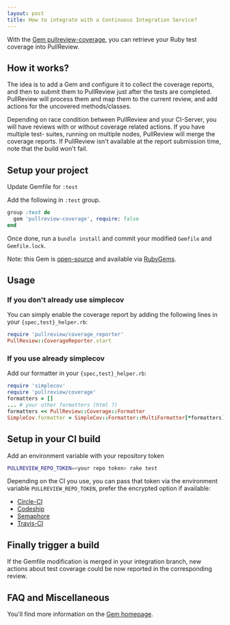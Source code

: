 ```yaml
---
layout: post
title: How to integrate with a Continuous Integration Service?
---
```


With the [Gem pullreview-coverage](https://github.com/8thcolor/pullreview-coverage/), you can retrieve your Ruby test coverage into PullReview.

## How it works?

The idea is to add a Gem and configure it to collect the coverage reports, and
then to submit them to PullReview just after the tests are completed. PullReview
will process them and map them to the current review, and add actions for the
uncovered methods/classes.

Depending on race condition between PullReview and your CI-Server, you will have
reviews with or without coverage related actions. If you have multiple test-
suites, running on multiple nodes, PullReview will merge the coverage reports.
If PullReview isn't available at the report submission time, note that the build
won't fail.

## Setup your project

Update Gemfile for `:test`

Add the following in `:test` group.

```Ruby
group :test do
  gem 'pullreview-coverage', require: false
end
```

Once done, run a `bundle install` and commit your modified `Gemfile` and
`Gemfile.lock`.

Note: this Gem is [open-source](https://github.com/8thcolor/pullreview-coverage) and available via [RubyGems](https://rubygems.org/gems/pullreview-coverage).

## Usage

### If you don't already use simplecov

You can simply enable the coverage report by adding the following lines in your
`{spec,test}_helper.rb`:

```Ruby
require 'pullreview/coverage_reporter'
PullReview::CoverageReporter.start
```

### If you use already simplecov

Add our formatter in your `{spec,test}_helper.rb`:

```Ruby
require 'simplecov'
require 'pullreview/coverage'
formatters = []
... # your other formatters (html ?)
formatters << PullReview::Coverage::Formatter
SimpleCov.formatter = SimpleCov::Formatter::MultiFormatter[*formatters]
```

## Setup in your CI build

Add an environment variable with your repository token

```Bash
PULLREVIEW_REPO_TOKEN=<your repo token> rake test
```

Depending on the CI you use, you can pass that token via the environment
variable `PULLREVIEW_REPO_TOKEN`, prefer the encrypted option if available:

* [Circle-CI](https://circleci.com/docs/environment-variables#setting-environment-variables-for-all-commands-without-adding-them-to-git)
* [Codeship](https://www.codeship.io/documentation/continuous-integration/set-environment-variables/)
* [Semaphore](https://semaphoreapp.com/docs/exporting-environment-variables.html)
* [Travis-CI ](http://docs.travis-ci.com/user/build-configuration/#Secure-environment-variables)

## Finally trigger a build

If the Gemfile modification is merged in your integration branch, new actions
about test coverage could be now reported in the corresponding review.

## FAQ and Miscellaneous

You'll find more information on the
[Gem homepage](https://github.com/8thcolor/pullreview-coverage).
